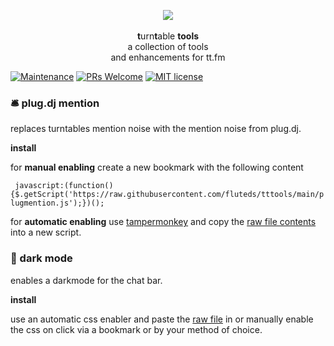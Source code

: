 <p align="center">
  <img src="https://s3.amazonaws.com/assets.turntable.fm/images/index/logo.png"/>
  <br>
  <br><b>t</b>urn<b>t</b>able <b>tools</b>
  <br>a collection of tools
  <br> and enhancements for tt.fm</br>
  
</p>

[![Maintenance](https://img.shields.io/badge/Maintained%3F-yes-green.svg)](https://GitHub.com/fluteds/tttools/graphs/commit-activity) [![PRs Welcome](https://img.shields.io/badge/PRs-welcome-brightgreen.svg?style=flat-square)](http://makeapullrequest.com) [![MIT license](https://img.shields.io/badge/License-MIT-blue.svg)](https://lbesson.mit-license.org/)

### **🛎️ plug.dj mention**

replaces turntables mention noise with the mention noise from plug.dj.

**install**

for **manual enabling** create a new bookmark with the following content

` javascript:(function(){$.getScript('https://raw.githubusercontent.com/fluteds/tttools/main/plugmention.js');})();`

for **automatic enabling** use [tampermonkey](https://chrome.google.com/webstore/detail/tampermonkey/dhdgffkkebhmkfjojejmpbldmpobfkfo) and copy the [raw file contents](https://raw.githubusercontent.com/fluteds/tttools/main/plugmention.js) into a new script.

### **🔦 dark mode**

enables a darkmode for the chat bar. 

**install**

use an automatic css enabler and paste the [raw file](https://raw.githubusercontent.com/fluteds/tttools/main/darkmode.css') in or manually enable the css on click via a bookmark or by your method of choice. 
